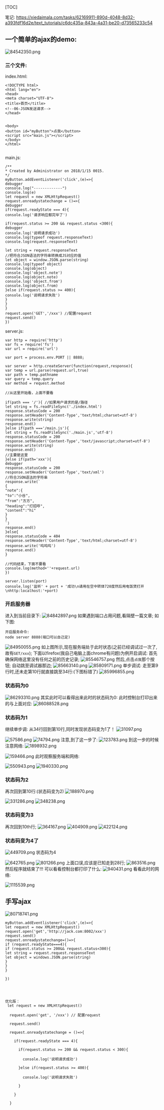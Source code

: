 [TOC]

笔记:
https://xiedaimala.com/tasks/62169911-890d-4048-8d32-a393fdf16d2e/text_tutorials/c6dc435a-843a-4a31-be20-d73565233c54
## 一个简单的ajax的demo:
![84542350.png](xml和ajax(有个例子)_files/84542350.png)
### 三个文件:
index.html:
```
<!DOCTYPE html>
<html lang="en">
<head>
<meta charset="UTF-8">
<title>首页</title>
<!--06-JSON发送请求-->
</head>


<body>
<button id="myButton">点我</button>
<script src="main.js"></script>
</body>
</html>


```

main.js:
```
/**
* Created by Administrator on 2018/1/15 0015.
*/
myButton.addEventListener('click',(e)=>{
debugger
console.log("-------------")
console.log(e)
let request = new XMLHttpRequest()
request.onreadystatechange = ()=>{
debugger
if(request.readyState === 4){
console.log('请求响应都完毕了')

if(request.status >= 200 && request.status <300){
debugger
console.log('说明请求成功')
console.log(typeof request.responseText)
console.log(request.responseText)

let string = request.responseText
//把符合JSON语法的字符串转换成JS对应的值
let object = window.JSON.parse(string)
console.log(typeof object)
console.log(object)
console.log('object.note')
console.log(object.note)
console.log('object.from')
console.log(object.from)
}else if(request.status >= 400){
console.log('说明请求失败')
}
}
}
request.open('GET','/xxx') //配置request
request.send()
})

```

server.js:
```
var http = require('http')
var fs = require('fs')
var url = require('url')

var port = process.env.PORT || 8888;

var server = http.createServer(function(request,response){
var temp = url.parse(request.url,true)
var path = temp.pathname
var query = temp.query
var method = request.method

//从这里开始看，上面不要看

if(path === '/'){ //如果用户请求的是/路径
let string = fs.readFileSync('./index.html')
response.statusCode = 200
response.setHeader('Content-Type','text/html;charset=utf-8')
response.write(string)
response.end()
}else if(path ==='/main.js'){
let string = fs.readFileSync('./main.js','utf-8')
response.statusCode = 200
response.setHeader('Content-Type','text/javascript;charset=utf-8')
response.write(string)
response.end()
//主要是这里
}else if(path='xxx'){
debugger
response.statusCode = 200
response.setHeader('Content-Type','text/xml')
//符合JSON语法的字符串
response.write(`
{
"note":{
"to":"小谷",
"from":"方方",
"heading":"打招呼",
"content":"hi"
}
}
`)
response.end()
}else{
response.statusCode = 404
response.setHeader('Content-Type','text/html;charset=utf-8')
response.write('呜呜呜')
response.end()
}

//代码结束，下面不要看
console.log(method+''+request.url)
})

server.listen(port)
console.log('监听' + port + '成功\n请用在空中转体720度然后用电饭煲打开\nhttp:localhost:'+port)

```
### 开启服务器
进入到当前目录下:
![84842897.png](xml和ajax(有个例子)_files/84842897.png)
如果遇到端口占用问题,看隔壁一篇文章;
如下图:
```
开启服务命令:
node server 8888(端口可以自己定)
```
![84950055.png](xml和ajax(有个例子)_files/84950055.png)
如上图所示,现在服务端处于此时状态(之前已经调试过一次了,故有`GET/xxx`);
下面以firefox(我自己电脑上面chrome有问题)为例开启调试:
首先确保网络这里没有任何之前的历史记录;
![85546757.png](xml和ajax(有个例子)_files/85546757.png)
然后,点击`点我`那个按钮;
自动跳至调试器那边;
![85663140.png](xml和ajax(有个例子)_files/85663140.png)
![85809171.png](xml和ajax(有个例子)_files/85809171.png)
单步调试:
走至第9行时,还未走第10行就直接跳至34行:(下图标错了)
![85996855.png](xml和ajax(有个例子)_files/85996855.png)
### 状态码为0
![86293310.png](xml和ajax(有个例子)_files/86293310.png)
其实此时可以看得出来此时的状态码为0:
此时控制台打印出来的与上面对应:
![86088528.png](xml和ajax(有个例子)_files/86088528.png)
### 状态码为1
继续单步调:
从34行回到第10行,同时发现状态码变为1了！
![31097.png](xml和ajax(有个例子)_files/31097.png)

![57586.png](xml和ajax(有个例子)_files/57586.png)
![74794.png](xml和ajax(有个例子)_files/74794.png)
注意,到了这一步了:
![123783.png](xml和ajax(有个例子)_files/123783.png)
到这一步的时候注意网络:
![1898932.png](xml和ajax(有个例子)_files/1898932.png)

![159466.png](xml和ajax(有个例子)_files/159466.png)
此时观察服务端和网络:

![550943.png](xml和ajax(有个例子)_files/550943.png)
![1940330.png](xml和ajax(有个例子)_files/1940330.png)
### 状态码为2
再次回到第10行:(状态码变为2)
![188970.png](xml和ajax(有个例子)_files/188970.png)

![331286.png](xml和ajax(有个例子)_files/331286.png)
![348238.png](xml和ajax(有个例子)_files/348238.png)
### 状态码变为3
再次回到10th行;
![364167.png](xml和ajax(有个例子)_files/364167.png)
![404909.png](xml和ajax(有个例子)_files/404909.png)
![422124.png](xml和ajax(有个例子)_files/422124.png)
### 状态码变为4了

![449709.png](xml和ajax(有个例子)_files/449709.png)
状态码为4

![642765.png](xml和ajax(有个例子)_files/642765.png)
![801266.png](xml和ajax(有个例子)_files/801266.png)
上面口误,应该是已知走到28行;
![863516.png](xml和ajax(有个例子)_files/863516.png)
然后程序就结束了!!!
可以看看控制台都打印了什么:
![940431.png](xml和ajax(有个例子)_files/940431.png)
看看此时的网络:

![1115539.png](xml和ajax(有个例子)_files/1115539.png)

## 手写ajax
![80718741.png](xml和ajax(有个例子)_files/80718741.png)


```
myButton.addEventlistener('click',(e)=>{
let request = new XMLHttpRequest()
request.open('get','http://jack.com:8002/xxx')
request.send()
request.onreadystatechange=()=>{
if (request.readyState===4){
if (request.status >= 200&& request.status<300){
let string = request.request.responseText
let object = windows.JSON.parse(string)
}
}
}

})




优化版：
 let request = new XMLHttpRequest()

  request.open('get', '/xxx') // 配置request

  request.send()

  request.onreadystatechange = ()=>{

    if(request.readyState === 4){ 

      if(request.status >= 200 && request.status < 300){

        console.log('说明请求成功')

      }else if(request.status >= 400){

        console.log('说明请求失败') 

      }

    }

  }  

```


